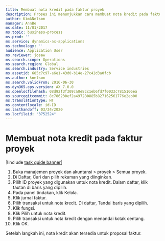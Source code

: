 ```yaml
---
title: Membuat nota kredit pada faktur proyek
description: Proses ini menunjukkan cara membuat nota kredit pada faktur proyek yang telah diposting.
author: KimANelson
manager: AnnBe
ms.date: 11/01/2017
ms.topic: business-process
ms.prod: ''
ms.service: dynamics-ax-applications
ms.technology: ''
audience: Application User
ms.reviewer: josaw
ms.search.scope: Operations
ms.search.region: Global
ms.search.industry: Service industries
ms.assetid: 685c7c97-a6e1-43d0-b14e-27c42d3a0fcb
ms.author: knelson
ms.search.validFrom: 2016-06-30
ms.dyn365.ops.version: AX 7.0.0
ms.openlocfilehash: 08d92f3f309ca0e8cc1eb6fd7f0033c7815106ea
ms.sourcegitcommit: 8c786230ef2a497280885b827162561776e2eb00
ms.translationtype: HT
ms.contentlocale: id-ID
ms.lasthandoff: 03/24/2020
ms.locfileid: "3752524"
---
```

# <a name="create-a-credit-note-on-project-invoices"></a>Membuat nota kredit pada faktur proyek

[!include [task guide banner](../../includes/task-guide-banner.md)]

1. Buka manajemen proyek dan akuntansi > proyek > Semua proyek. 
2. Di Daftar, Cari dan pilih rekaman yang diinginkan. 
3. Pilih ID proyek yang digunakan untuk nota kredit. Dalam daftar, klik tautan di baris yang dipilih. 
4. Pada panel tindakan, klik Kelola. 
5. Klik jurnal faktur. 
6. Pilih transaksi untuk nota kredit. Di daftar, Tandai baris yang dipilih. 
7. Klik fungsi. 
8. Klik Pilih untuk nota kredit. 
9. Pilih transaksi untuk nota kredit dengan menandai kotak centang.
10. Klik OK. 

Setelah langkah ini, nota kredit akan tersedia untuk proposal faktur.
